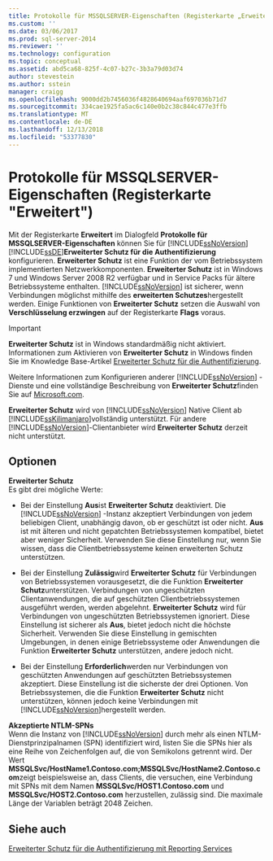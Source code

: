 ```yaml
---
title: Protokolle für MSSQLSERVER-Eigenschaften (Registerkarte „Erweitert“) | Microsoft-Dokumentation
ms.custom: ''
ms.date: 03/06/2017
ms.prod: sql-server-2014
ms.reviewer: ''
ms.technology: configuration
ms.topic: conceptual
ms.assetid: abd5ca68-825f-4c07-b27c-3b3a79d03d74
author: stevestein
ms.author: sstein
manager: craigg
ms.openlocfilehash: 9000dd2b7456036f4828640694aaf697036b71d7
ms.sourcegitcommit: 334cae1925fa5ac6c140e0b2c38c844c477e3ffb
ms.translationtype: MT
ms.contentlocale: de-DE
ms.lasthandoff: 12/13/2018
ms.locfileid: "53377830"
---
```

# <a name="protocols-for-mssqlserver-properties-advanced-tab"></a>Protokolle für MSSQLSERVER-Eigenschaften (Registerkarte "Erweitert")
  Mit der Registerkarte **Erweitert** im Dialogfeld **Protokolle für MSSQLSERVER-Eigenschaften** können Sie für [!INCLUDE[ssNoVersion](../../includes/ssnoversion-md.md)] [!INCLUDE[ssDE](../../includes/ssde-md.md)]**Erweiterter Schutz für die Authentifizierung** konfigurieren. **Erweiterter Schutz** ist eine Funktion der vom Betriebssystem implementierten Netzwerkkomponenten. **Erweiterter Schutz** ist in Windows 7 und Windows Server 2008 R2 verfügbar und in Service Packs für ältere Betriebssysteme enthalten. [!INCLUDE[ssNoVersion](../../includes/ssnoversion-md.md)] ist sicherer, wenn Verbindungen möglichst mithilfe des **erweiterten Schutzes**hergestellt werden. Einige Funktionen von **Erweiterter Schutz** setzen die Auswahl von **Verschlüsselung erzwingen** auf der Registerkarte **Flags** voraus.  
  
> [!IMPORTANT]  
>  **Erweiterter Schutz** ist in Windows standardmäßig nicht aktiviert. Informationen zum Aktivieren von **Erweiterter Schutz** in Windows finden Sie im Knowledge Base-Artikel [Erweiterter Schutz für die Authentifizierung](https://go.microsoft.com/fwlink/?LinkId=178431).  
  
 Weitere Informationen zum Konfigurieren anderer [!INCLUDE[ssNoVersion](../../includes/ssnoversion-md.md)] -Dienste und eine vollständige Beschreibung von **Erweiterter Schutz**finden Sie auf [Microsoft.com](https://go.microsoft.com/fwlink/?LinkId=177752).  
  
 **Erweiterter Schutz** wird von [!INCLUDE[ssNoVersion](../../includes/ssnoversion-md.md)] Native Client ab [!INCLUDE[ssKilimanjaro](../../includes/sskilimanjaro-md.md)]vollständig unterstützt. Für andere [!INCLUDE[ssNoVersion](../../includes/ssnoversion-md.md)]-Clientanbieter wird **Erweiterter Schutz** derzeit nicht unterstützt.  
  
## <a name="options"></a>Optionen  
 **Erweiterter Schutz**  
 Es gibt drei mögliche Werte:  
  
-   Bei der Einstellung **Aus**ist **Erweiterter Schutz** deaktiviert. Die [!INCLUDE[ssNoVersion](../../includes/ssnoversion-md.md)] -Instanz akzeptiert Verbindungen von jedem beliebigen Client, unabhängig davon, ob er geschützt ist oder nicht. **Aus** ist mit älteren und nicht gepatchten Betriebssystemen kompatibel, bietet aber weniger Sicherheit. Verwenden Sie diese Einstellung nur, wenn Sie wissen, dass die Clientbetriebssysteme keinen erweiterten Schutz unterstützen.  
  
-   Bei der Einstellung **Zulässig**wird **Erweiterter Schutz** für Verbindungen von Betriebssystemen vorausgesetzt, die die Funktion **Erweiterter Schutz**unterstützen. Verbindungen von ungeschützten Clientanwendungen, die auf geschützten Clientbetriebssystemen ausgeführt werden, werden abgelehnt. **Erweiterter Schutz** wird für Verbindungen von ungeschützten Betriebssystemen ignoriert. Diese Einstellung ist sicherer als **Aus**, bietet jedoch nicht die höchste Sicherheit. Verwenden Sie diese Einstellung in gemischten Umgebungen, in denen einige Betriebssysteme oder Anwendungen die Funktion **Erweiterter Schutz** unterstützen, andere jedoch nicht.  
  
-   Bei der Einstellung **Erforderlich**werden nur Verbindungen von geschützten Anwendungen auf geschützten Betriebssystemen akzeptiert. Diese Einstellung ist die sicherste der drei Optionen. Von Betriebssystemen, die die Funktion **Erweiterter Schutz** nicht unterstützen, können jedoch keine Verbindungen mit [!INCLUDE[ssNoVersion](../../includes/ssnoversion-md.md)]hergestellt werden.  
  
 **Akzeptierte NTLM-SPNs**  
 Wenn die Instanz von [!INCLUDE[ssNoVersion](../../includes/ssnoversion-md.md)] durch mehr als einen NTLM-Dienstprinzipalnamen (SPN) identifiziert wird, listen Sie die SPNs hier als eine Reihe von Zeichenfolgen auf, die von Semikolons getrennt wird. Der Wert **MSSQLSvc/HostName1.Contoso.com;MSSQLSvc/HostName2.Contoso.com**zeigt beispielsweise an, dass Clients, die versuchen, eine Verbindung mit SPNs mit dem Namen **MSSQLSvc/HOST1.Contoso.com** und **MSSQLSvc/HOST2.Contoso.com** herzustellen, zulässig sind. Die maximale Länge der Variablen beträgt 2048 Zeichen.  
  
## <a name="see-also"></a>Siehe auch  
 [Erweiterter Schutz für die Authentifizierung mit Reporting Services](../../reporting-services/security/extended-protection-for-authentication-with-reporting-services.md)  
  
  
